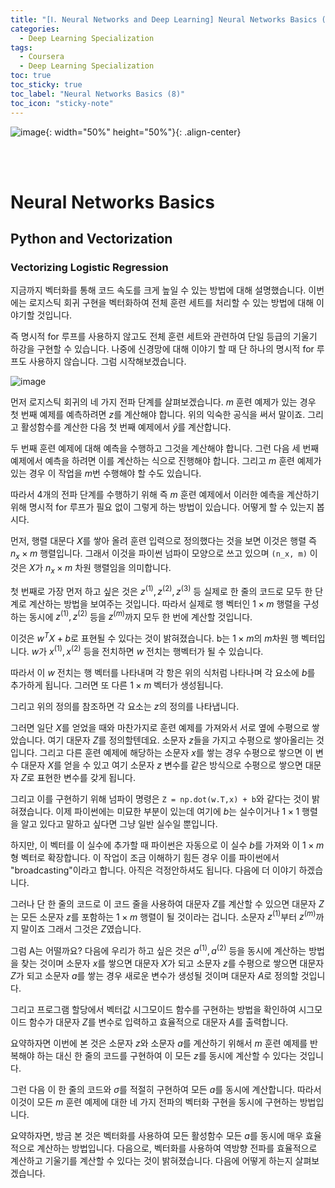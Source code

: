 ```yaml
---
title: "[Ⅰ. Neural Networks and Deep Learning] Neural Networks Basics (8)"
categories:
  - Deep Learning Specialization
tags:
  - Coursera
  - Deep Learning Specialization
toc: true
toc_sticky: true
toc_label: "Neural Networks Basics (8)"
toc_icon: "sticky-note"
---
```


![image](https://user-images.githubusercontent.com/55765292/172768350-41a6b2f0-9468-4b13-bc94-4a38f89ce5e6.png){: width="50%" height="50%"}{: .align-center}

<br><br>

# Neural Networks Basics

## Python and Vectorization

### Vectorizing Logistic Regression
지금까지 벡터화를 통해 코드 속도를 크게 높일 수 있는 방법에 대해 설명했습니다. 이번에는 로지스틱 회귀 구현을 벡터화하여 전체 훈련 세트를 처리할 수 있는 방법에 대해 이야기할 것입니다.

즉 명시적 for 루프를 사용하지 않고도 전체 훈련 세트와 관련하여 단일 등급의 기울기 하강을 구현할 수 있습니다. 나중에 신경망에 대해 이야기 할 때 단 하나의 명시적 for 루프도 사용하지 않습니다. 그럼 시작해보겠습니다.

![image](https://user-images.githubusercontent.com/55765292/174506462-cb4457d2-2433-466b-8651-5810e928f5e8.png)

먼저 로지스틱 회귀의 네 가지 전파 단계를 살펴보겠습니다. $m$ 훈련 예제가 있는 경우 첫 번째 예제를 예측하려면 $z$를 계산해야 합니다. 위의 익숙한 공식을 써서 말이죠. 그리고 활성함수를 계산한 다음 첫 번째 예제에서 $\hat{y}$를 계산합니다.

두 번째 훈련 예제에 대해 예측을 수행하고 그것을 계산해야 합니다. 그런 다음 세 번째 예제에서 예측을 하려면 이를 계산하는 식으로 진행해야 합니다. 그리고 $m$ 훈련 예제가 있는 경우 이 작업을 $m$번 수행해야 할 수도 있습니다.

따라서 4개의 전파 단계를 수행하기 위해 즉 $m$ 훈련 예제에서 이러한 예측을 계산하기 위해 명시적 for 루프가 필요 없이 그렇게 하는 방법이 있습니다. 어떻게 할 수 있는지 봅시다.


먼저, 행렬 대문다 $X$를 쌓아 올려 훈련 입력으로 정의했다는 것을 보면 이것은 행렬 즉 $n_x \times m$ 행렬입니다. 그래서 이것을 파이썬 넘파이 모양으로 쓰고 있으며 `(n_x, m)` 이것은 $X$가 $n_x \times m$ 차원 행렬임을 의미합니다.

첫 번째로 가장 먼저 하고 싶은 것은 $z^{(1)}, z^{(2)}, z^{(3)}$ 등 실제로 한 줄의 코드로 모두 한 단계로 계산하는 방법을 보여주는 것입니다. 따라서 실제로 행 벡터인 $1 \times m$ 행렬을 구성하는 동시에 $z^{(1)}, z^{(2)}$ 등을 $z^{(m)}$까지 모두 한 번에 계산할 것입니다.

이것은 $w^TX + b$로 표현될 수 있다는 것이 밝혀졌습니다. b는 $1 \times m$의 $m$차원 행 벡터입니다. $w$가 $x^{(1)}, x^{(2)}$ 등을 전치하면 $w$ 전치는 행벡터가 될 수 있습니다.

따라서 이 $w$ 전치는 행 벡터를 나타내며 각 항은 위의 식처럼 나타나며 각 요소에 $b$를 추가하게 됩니다. 그러면 또 다른 $1 \times m$ 벡터가 생성됩니다.

그리고 위의 정의를 참조하면 각 요소는 $z$의 정의를 나타냅니다.


그러면 일단 $X$를 얻었을 때와 마찬가지로 훈련 예제를 가져와서 서로 옆에 수평으로 쌓았습니다. 여기 대문자 $Z$를 정의할텐데요. 소문자 $z$들을 가지고 수평으로 쌓아올리는 것입니다. 그리고 다른 훈련 예제에 해당하는 소문자 $x$를 쌓는 경우 수평으로 쌓으면 이 변수 대문자 $X$를 얻을 수 있고 여기 소문자 $z$ 변수를 같은 방식으로 수평으로 쌓으면 대문자 $Z$로 표현한 변수를 갖게 됩니다.

그리고 이를 구현하기 위해 넘파이 명령은 `Z = np.dot(w.T,x) + b`와 같다는 것이 밝혀졌습니다. 이제 파이썬에는 미묘한 부분이 있는데 여기에 $b$는 실수이거나 $1 \times 1$ 행렬을 알고 있다고 말하고 싶다면 그냥 일반 실수일 뿐입니다.

하지만, 이 벡터를 이 실수에 추가할 때 파이썬은 자동으로 이 실수 $b$를 가져와 이 $1 \times m$ 형 벡터로 확장합니다. 이 작업이 조금 이해하기 힘든 경우 이를 파이썬에서 "broadcasting"이라고 합니다. 아직은 걱정안하셔도 됩니다. 다음에 더 이야기 하겠습니다.

그러나 단 한 줄의 코드로 이 코드 줄을 사용하여 대문자 $Z$를 계산할 수 있으면 대문자 $Z$는 모든 소문자 $z$를 포함하는 $1 \times m$ 행렬이 될 것이라는 겁니다. 소문자 $z^{(1)}$부터 $z^{(m)}$까지 말이죠 그래서 그것은 $Z$였습니다.


그럼 A는 어떨까요? 다음에 우리가 하고 싶은 것은 $a^{(1)}, a^{(2)}$ 등을 동시에 계산하는 방법을 찾는 것이며 소문자 $x$를 쌓으면 대문자 $X$가 되고 소문자 $z$를 수평으로 쌓으면 대문자 $Z$가 되고 소문자 $a$를 쌓는 경우 새로운 변수가 생성될 것이며 대문자 $A$로 정의할 것입니다.

그리고 프로그램 할당에서 벡터값 시그모이드 함수를 구현하는 방법을 확인하여 시그모이드 함수가 대문자 $Z$를 변수로 입력하고 효율적으로 대문자 $A$를 출력합니다.


요약하자면 이번에 본 것은 소문자 $z$와 소문자 $a$를 계산하기 위해서 $m$ 훈련 예제를 반복해야 하는 대신 한 줄의 코드를 구현하여 이 모든 $z$를 동시에 계산할 수 있다는 것입니다.

그런 다음 이 한 줄의 코드와 $\sigma$를 적절히 구현하여 모든 $a$를 동시에 계산합니다. 따라서 이것이 모든 $m$ 훈련 예제에 대한 네 가지 전파의 벡터화 구현을 동시에 구현하는 방법입니다.


요약하자면, 방금 본 것은 벡터화를 사용하여 모든 활성함수 모든 $a$를 동시에 매우 효율적으로 계산하는 방법입니다. 다음으로, 벡터화를 사용하여 역방향 전파를 효율적으로 계산하고 기울기를 계산할 수 있다는 것이 밝혀졌습니다. 다음에 어떻게 하는지 살펴보겠습니다.














